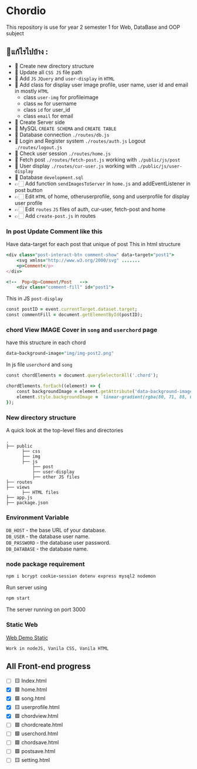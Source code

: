 # Chordio
This repository is use for year 2 semester 1 for Web, DataBase and OOP subject

## 📝แก้ไรไปบ้าง :
  - 🔧 Create new directory structure 
  - 🔧 Update all `CSS JS` file path
  - 🔧 Add `JS` `JQuery` and `user-display` in `HTML`
  - 🔧 Add class for display user image profile, user name, user id and email in mostly `HTML`
      - class `user-img` for profileimage
      - class `me` for username
      - class `id` for user_id
      - class `email` for email
  - 🔧 Create Server side
  - 🔧 MySQL `CREATE SCHEMA` and `CREATE TABLE`
  - 🔧 Database connection `./routes/db.js`
  - 🔧 Login and Register system `./routes/auth.js` Logout `./routes/logout.js`
  - 🔧 Check user session `./routes/home.js`
  - 🔧 Fetch post `./routes/fetch-post.js` working with `./public/js/post`
  - 🔧 User display `./routes/cur-user.js` working with `./public/js/user-display`
  - 🔧 Database `development.sql`
  - 👉🏻 Add function `sendImagesToServer` in `home.js` and addEventListener in post button
  - 👉🏻 Edit `HTML` of home, otheruserprofile, song and userprofile for display user profile
  - 👉🏻 Edit `routes` `JS` files of auth, cur-user, fetch-post and home
  - 👉🏻 Add `create-post.js` in routes


### In post Update Comment like this
Have data-target for each post that unique of post This in html structure
``` ruby
<div class="post-interact-btn comment-show" data-target="post1">
    <svg xmlns="http://www.w3.org/2000/svg" .......
    <p>Comment</p>
</div>

<!--  Pop-Up-Comment/Post   -->
    <div class="comment-fill" id="post1">
```
This in JS `post-display`
``` ruby
const postID = event.currentTarget.dataset.target;
const commentFill = document.getElementById(postID);
```

### chord View IMAGE Cover in `song` and `userchord` page
have this structure in each chord 
``` ruby
data-background-image="img/img-post2.png"
```
In js file `userchord` and `song`
``` ruby
const chordElements = document.querySelectorAll('.chord');

chordElements.forEach((element) => {
    const backgroundImage = element.getAttribute('data-background-image');
    element.style.backgroundImage = `linear-gradient(rgba(80, 71, 88, 0.267), #25243b), url(${backgroundImage})`;
});
```

### New directory structure
A quick look at the top-level files and directories
```
.
├── public
      ├── css
      ├── img
      ├── js
          ├── post
          ├── user-display
          ├── other JS files
├── routes
├── views
      ├── HTML files
├── app.js
├── package.json
```

### Environment Variable
`DB_HOST` - the base URL of your database.<br>
`DB_USER` - the database user name.<br>
`DB_PASSWORD` - the database user password.<br>
`DB_DATABASE` - the database name.

### node package requirement 
``` ruby
npm i bcrypt cookie-session dotenv express mysql2 nodemon
```
Run server using
``` ruby
npm start
```
The server running on port 3000

### Static Web
[Web Demo Static](https://y2-webapp-music.github.io/Chordio/)

`Work in nodeJS, Vanila CSS, Vanila HTML`

## All Front-end progress
- [ ] 🟨 Index.html
- [x] 🟩 home.html
- [x] 🟩 song.html
- [x] 🟨 userprofile.html
- [x] 🟩 chordview.html
- [ ] 🟩 chordcreate.html
- [ ] 🟩 userchord.html
- [ ] 🟩 chordsave.html
- [ ] 🟩 postsave.html
- [ ] 🟨 setting.html
